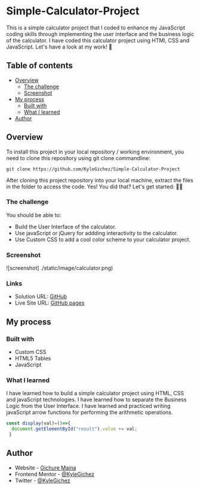 # Simple-Calculator-Project
This is a simple calculator project that I coded to enhance my JavaScript coding skills through implementing the user interface and the business logic of the calculator.
I have coded this calculator project using HTMl, CSS and JavaScript. Let's have a look at my work! :wave:

## Table of contents

- [Overview](#overview)
  - [The challenge](#the-challenge)
  - [Screenshot](#screenshot)
- [My process](#my-process)
  - [Built with](#built-with)
  - [What I learned](#what-i-learned)
- [Author](#author)

## Overview
To install this project in your local repository / working environment, you need to clone this repository using git clone commandline:
````Using git clone
git clone https://github.com/KyleGichez/Simple-Calculator-Project
````
After cloning this project repository into your local machine, extract the files in the folder to access the code.
Yes! You did that? Let's get started: 🚶‍♂️ 

### The challenge

You should be able to:

- Build the User Interface of the calculator.
- Use javaScript or jQuery for addding interactivity to the calculator.
- Use Custom CSS to add a cool color scheme to your calculator project.

### Screenshot
![screenshot] ./static/image/calculator.png)

### Links

- Solution URL: [GitHub](https://github.com/KyleGichez/Simple-Calculator-Project)
- Live Site URL: [GitHub pages](https://kylegichez.github.io/Simple-Calculator-Project/)

## My process

### Built with

- Custom CSS
- HTML5 Tables
- JavaScript

### What I learned

I have learned how to build a simple calculator project using HTML, CSS and javaScript technologies. I have learned how to separate the Business Logic from the User Interface. I have learned and practiced writing javaScript arrow functions for performing the arithmetic operations.
```javaScript
const display(val)=()=>{
  document.getElementById("result").value += val;
 }
```
## Author

- Website - [Gichure Maina](https://www.linkedin.com/in/gichure-maina-a45aab202/)
- Frontend Mentor - [@KyleGichez](https://www.frontendmentor.io/profile/KyleGichez)
- Twitter - [@KyleGichez](https://www.twitter.com/KyleGichez)
